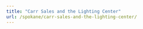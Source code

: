 ```yaml
---
title: "Carr Sales and the Lighting Center"
url: /spokane/carr-sales-and-the-lighting-center/
---
```

